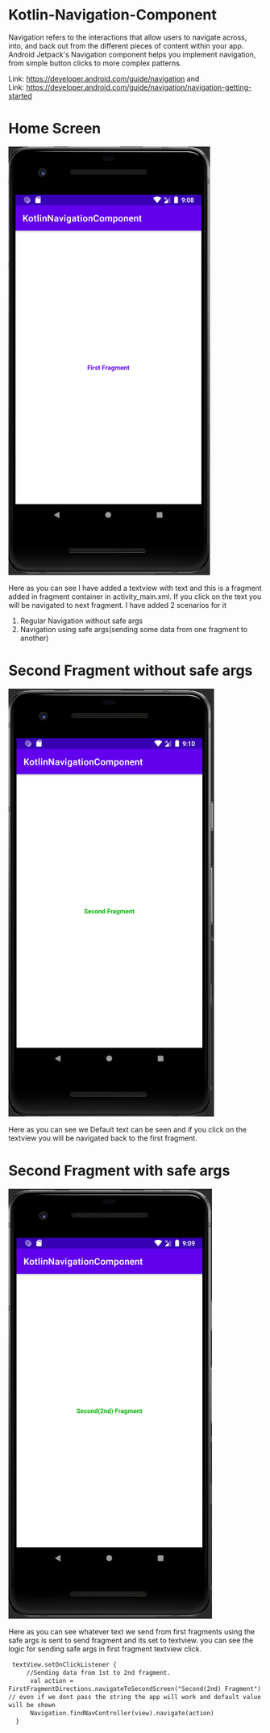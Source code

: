 # Kotlin-Navigation-Component



Navigation refers to the interactions that allow users to navigate across, into, and back out from the different pieces of content within your app. Android Jetpack's Navigation component helps you implement navigation, from simple button clicks to more complex patterns.

Link: https://developer.android.com/guide/navigation and <br/>
Link: https://developer.android.com/guide/navigation/navigation-getting-started



# Home Screen 
![alt text](/screenshots/home.PNG)

Here as you can see I have added a textview with text and this is a fragment added in fragment container in activity_main.xml. If you click on the text you will be navigated to next fragment. I have added 2 scenarios for it 

1. Regular Navigation without safe args
2. Navigation using safe args(sending some data from one fragment to another)

# Second Fragment without safe args

![alt text](/screenshots/second_Frag_witout_safe_args.PNG)

Here as you can see we Default text can be seen and if you click on the textview you will be navigated back to the first fragment.

# Second Fragment with safe args

![alt text](/screenshots/second_fragment.PNG)

Here as you can see whatever text we send from first fragments using the safe args is sent to send fragment and its set to textview. you can see the logic for sending safe args in first fragment textview click. 

```
 textView.setOnClickListener {
     //Sending data from 1st to 2nd fragment.
      val action = FirstFragmentDirections.navigateToSecondScreen("Second(2nd) Fragment") // even if we dont pass the string the app will work and default value will be shown
      Navigation.findNavController(view).navigate(action)
  }
```

